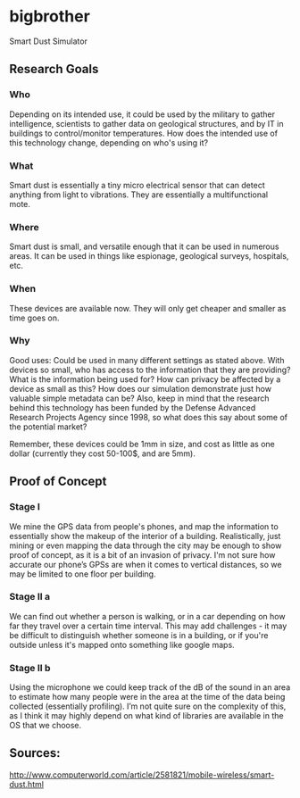 # bigbrother
Smart Dust Simulator

## Research Goals

### Who
Depending on its intended use, it could be used by the military to gather intelligence, scientists to gather data on geological structures, and by IT in buildings to control/monitor temperatures.
How does the intended use of this technology change, depending on who's using it? 

### What
Smart dust is essentially a tiny micro electrical sensor that can detect anything from light to vibrations. They are essentially a multifunctional mote.

### Where
Smart dust is small, and versatile enough that it can be used in numerous areas. It can be used in things like espionage, geological surveys, hospitals, etc.

### When
These devices are available now. They will only get cheaper and smaller as time goes on.

### Why
Good uses: Could be used in many different settings as stated above. With devices so small, who has access to the information that they are providing? What is the information being used for? How can privacy be affected by a device as small as this? How does our simulation demonstrate just how valuable simple metadata can be? Also, keep in mind that the research behind this technology has been funded by the Defense Advanced Research Projects Agency since 1998, so what does this say about some of the potential market?

Remember, these devices could be 1mm in size, and cost as little as one dollar (currently they cost 50-100$, and are 5mm).

## Proof of Concept

### Stage I
We mine the GPS data from people's phones, and map the information to essentially show the makeup of the interior of a building. Realistically, just mining or even mapping the data through the city may be enough to show proof of concept, as it is a bit of an invasion of privacy. I'm not sure how accurate our phone’s GPSs are when it comes to vertical distances, so we may be limited to one floor per building.

### Stage II a
We can find out whether a person is walking, or in a car depending on how far they travel over a certain time interval. This may add challenges - it may be difficult to distinguish whether someone is in a building, or if you're outside unless it's mapped onto something like google maps. 

### Stage II b
Using the microphone we could keep track of the dB of the sound in an area to estimate how many people were in the area at the time of the data being collected (essentially profiling). I’m not quite sure on the complexity of this, as I think it may highly depend on what kind of libraries are available in the OS that we choose.

## Sources:
http://www.computerworld.com/article/2581821/mobile-wireless/smart-dust.html
